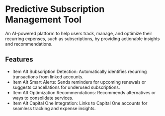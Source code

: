 # Predictive Subscription Management Tool

An AI-powered platform to help users track, manage, and optimize their recurring expenses, such as subscriptions, by providing actionable insights and recommendations.

## Features
* Item Alt   Subscription Detection: Automatically identifies recurring transactions from linked accounts.
* Item Alt   Smart Alerts: Sends reminders for upcoming renewals or suggests cancellations for underused subscriptions.
* Item Alt   Optimization Recommendations: Recommends alternatives or ways to consolidate services.
* Item Alt   Capital One Integration: Links to Capital One accounts for seamless tracking and expense insights.
